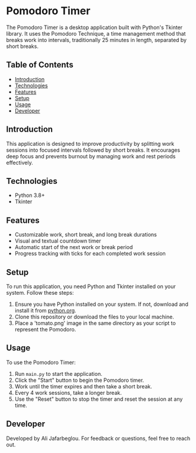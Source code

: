 # Pomodoro Timer

The Pomodoro Timer is a desktop application built with Python's Tkinter library. It uses the Pomodoro Technique, a time management method that breaks work into intervals, traditionally 25 minutes in length, separated by short breaks.

## Table of Contents

- [Introduction](#introduction)
- [Technologies](#technologies)
- [Features](#features)
- [Setup](#setup)
- [Usage](#usage)
- [Developer](#developer)

## Introduction

This application is designed to improve productivity by splitting work sessions into focused intervals followed by short breaks. It encourages deep focus and prevents burnout by managing work and rest periods effectively.

## Technologies

- Python 3.8+
- Tkinter

## Features

- Customizable work, short break, and long break durations
- Visual and textual countdown timer
- Automatic start of the next work or break period
- Progress tracking with ticks for each completed work session

## Setup

To run this application, you need Python and Tkinter installed on your system. Follow these steps:

1. Ensure you have Python installed on your system. If not, download and install it from [python.org](https://www.python.org/downloads/).
2. Clone this repository or download the files to your local machine.
3. Place a 'tomato.png' image in the same directory as your script to represent the Pomodoro.

## Usage

To use the Pomodoro Timer:

1. Run `main.py` to start the application.
2. Click the "Start" button to begin the Pomodoro timer.
3. Work until the timer expires and then take a short break.
4. Every 4 work sessions, take a longer break.
5. Use the "Reset" button to stop the timer and reset the session at any time.

## Developer

Developed by Ali Jafarbeglou. For feedback or questions, feel free to reach out.

